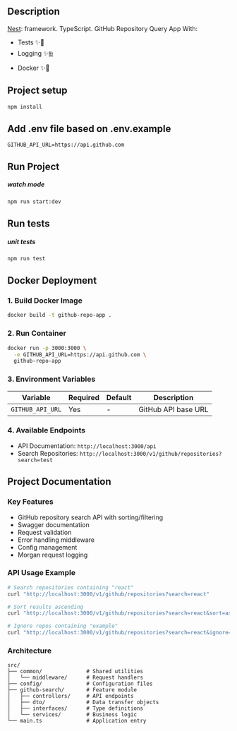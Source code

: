 ## Description

[Nest](https://github.com/nestjs/nest): framework. TypeScript. GitHub Repository Query App With:

- Tests ✨🧪
- Logging ✨༖
- Docker ✨🐳

## Project setup

```bash
npm install
```

## Add .env file based on .env.example

```
GITHUB_API_URL=https://api.github.com
```
## Run Project 

##### watch mode

```bash
npm run start:dev
```

## Run tests

##### unit tests

```bash
npm run test
```

## Docker Deployment

### 1. Build Docker Image

```bash
docker build -t github-repo-app .
```

### 2. Run Container

```bash
docker run -p 3000:3000 \
  -e GITHUB_API_URL=https://api.github.com \
  github-repo-app
```

### 3. Environment Variables

| Variable         | Required | Default | Description         |
| ---------------- | -------- | ------- | ------------------- |
| `GITHUB_API_URL` | Yes      | -       | GitHub API base URL |

### 4. Available Endpoints

- API Documentation: `http://localhost:3000/api`
- Search Repositories: `http://localhost:3000/v1/github/repositories?search=test`

## Project Documentation

### Key Features

- GitHub repository search API with sorting/filtering
- Swagger documentation
- Request validation
- Error handling middleware
- Config management
- Morgan request logging

### API Usage Example

```bash
# Search repositories containing "react"
curl "http://localhost:3000/v1/github/repositories?search=react"

# Sort results ascending
curl "http://localhost:3000/v1/github/repositories?search=react&sort=asc"

# Ignore repos containing "example"
curl "http://localhost:3000/v1/github/repositories?search=react&ignore=example"
```

### Architecture

```
src/
├── common/              # Shared utilities
│   └── middleware/      # Request handlers
├── config/              # Configuration files
├── github-search/       # Feature module
│   ├── controllers/     # API endpoints
│   ├── dto/             # Data transfer objects
│   ├── interfaces/      # Type definitions
│   └── services/        # Business logic
└── main.ts              # Application entry
```
